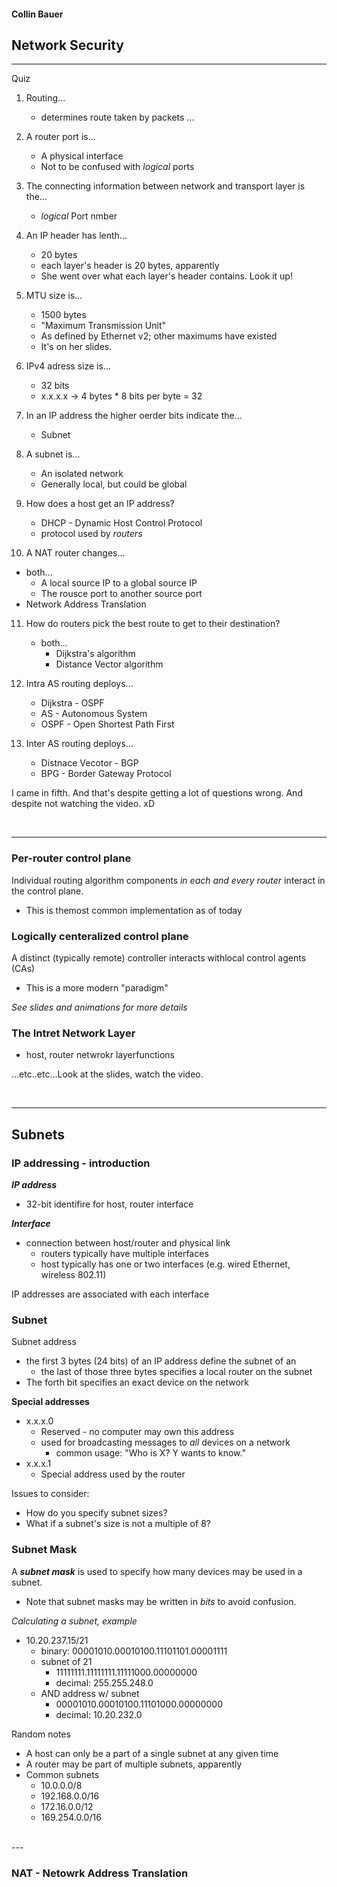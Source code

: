 #### Collin Bauer

## Network Security

---


Quiz
1. Routing...
   - determines route taken by packets ...

2. A router port is...
   - A physical interface
   - Not to be confused with *logical* ports

3. The connecting information between network and transport layer is the...
   - *logical* Port nmber

4. An IP header has lenth...
   - 20 bytes
   - each layer's header is 20 bytes, apparently
   - She went over what each layer's header contains. Look it up!

5. MTU size is...
   - 1500 bytes
   - "Maximum Transmission Unit"
   - As defined by Ethernet v2; other maximums have existed
   - It's on her slides.

6. IPv4 adress size is...
   - 32 bits
   - x.x.x.x -> 4 bytes * 8 bits per byte = 32

7. In an IP address the higher oerder bits indicate the...
   - Subnet

8. A subnet is...
   - An isolated network
   - Generally local, but could be global

9. How does a host get an IP address?
   - DHCP - Dynamic Host Control Protocol
   - protocol used by *routers*

10. A NAT router changes...
   - both...
     - A local source IP to a global source IP
     - The rousce port to another source port
   - Network Address Translation

11. How do routers pick the best route to get to their destination?
    - both...
      - Dijkstra's algorithm
      - Distance Vector algorithm

12. Intra AS routing deploys...
    - Dijkstra - OSPF
    - AS - Autonomous System
    - OSPF - Open Shortest Path First

13. Inter AS routing deploys...
    - Distnace Vecotor - BGP
    - BPG - Border Gateway Protocol


I came in fifth. And that's despite getting a lot of questions wrong. And despite not watching the video. xD

<br/>

---

### Per-router control plane
Individual routing algorithm components *in each and every router* interact in the control plane.
- This is themost common implementation as of today

### Logically centeralized control plane
A distinct (typically remote) controller interacts withlocal control agents (CAs)
- This is a more modern "paradigm"

*See slides and animations for more details*

### The Intret Network Layer
- host, router netwrokr layerfunctions

...etc..etc...Look at the slides, watch the video.

<br/>

---

## Subnets

### IP addressing - introduction

***IP address***
- 32-bit identifire for host, router interface

***Interface***
- connection between host/router and physical link
  - routers typically have multiple interfaces
  - host typically has one or two interfaces (e.g. wired Ethernet, wireless 802.11)

IP addresses are associated with each interface

### Subnet

Subnet address
- the first 3 bytes (24 bits) of an IP address define the subnet of an
  - the last of those three bytes specifies a local router on the subnet
- The forth bit specifies an exact device on the network

**Special addresses**
- x.x.x.0
  - Reserved - no computer may own this address
  - used for broadcasting messages to *all* devices on a network
    - common usage: "Who is X? Y wants to know."
- x.x.x.1
  - Special address used by the router

Issues to consider:
- How do you specify subnet sizes?
- What if a subnet's size is not a multiple of 8?

### Subnet Mask

A ***subnet mask*** is used to specify how many devices may be used in a subnet.

- Note that subnet masks may be written in *bits* to avoid confusion.

*Calculating a subnet, example*
- 10.20.237.15/21
  - binary: 00001010.00010100.11101101.00001111
  - subnet of 21
    - 11111111.11111111.11111000.00000000
    - decimal: 255.255.248.0
  - AND address w/ subnet
    - 00001010.00010100.11101000.00000000
    - decimal: 10.20.232.0

Random notes
- A host can only be a part of a single subnet at any given time
- A router may be part of multiple subnets, apparently
- Common subnets
  - 10.0.0.0/8
  - 192.168.0.0/16
  - 172.16.0.0/12
  - 169.254.0.0/16

<br/>
---

### NAT - Netowrk Address Translation